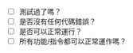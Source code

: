 <!-- - 關閉：Issue 的連接 (如有) -->

<!-- ### 更改內容 -->
<!-- 告訴我們為什麼要進行這些更改 -->

<!-- ### 其他細節 -->
<!-- 例子:
- 為什麼需要這次更改？
- 有什麼功能會被影響？
- 有任何性能上或是功能上的進步嗎？
-->

<!-- ### 用戶體驗將會如何改變? -->
<!-- 提供更改前以及更改後的例子，或是提供螢幕截圖 -->

<!-- ### PR 前置工作 -->
<!-- 這些工作必須在PR被合併之前完成 -->

- [ ] 測試過了嗎？
- [ ] 是否沒有任何代碼錯誤？ <!-- Link to PR here -->
- [ ] 是否可以正常運行？
- [ ] 所有功能/指令都可以正常運作嗎？
